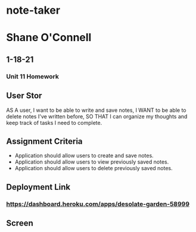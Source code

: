 # note-taker
# Shane O'Connell
## 1-18-21
### Unit 11 Homework


## User Stor

AS A user, I want to be able to write and save notes,
I WANT to be able to delete notes I've written before,
SO THAT I can organize my thoughts and keep track of tasks I need to complete.

## Assignment Criteria

- Application should allow users to create and save notes.
- Application should allow users to view previously saved notes.
- Application should allow users to delete previously saved notes.


## Deployment Link
### https://dashboard.heroku.com/apps/desolate-garden-58999

## Screen
